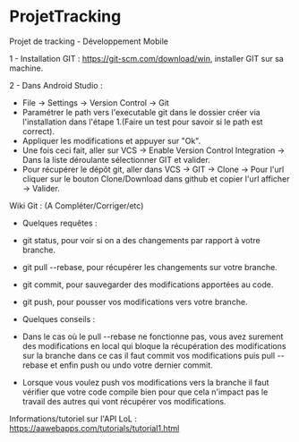 # ProjetTracking
Projet de tracking - Développement Mobile

1 - Installation GIT : https://git-scm.com/download/win, installer GIT sur sa machine.

2 - Dans Android Studio : 
- File -> Settings -> Version Control -> Git
- Paramétrer le path vers l'executable git dans le dossier créer via l'installation dans l'étape 1.(Faire un test pour savoir si le path est correct).
- Appliquer les modifications et appuyer sur "Ok".
- Une fois ceci fait, aller sur VCS -> Enable Version Control Integration -> Dans la liste déroulante sélectionner GIT et valider.
- Pour récupérer le dépôt git, aller dans VCS -> GIT -> Clone -> Pour l'url cliquer sur le bouton Clone/Download dans github et copier l'url afficher -> Valider.

Wiki Git : (A Compléter/Corriger/etc)

  - Quelques requêtes : 
  
  -  git status, pour voir si on a des changements par rapport à votre branche.
  -  git pull --rebase, pour récupérer les changements sur votre branche.
  -  git commit, pour sauvegarder des modifications apportées au code.
  -  git push, pour pousser vos modifications vers votre branche.
  
  - Quelques conseils : 
  
  -  Dans le cas où le pull --rebase ne fonctionne pas, vous avez surement des modifications en local qui bloque la                              récupération des modifications sur la branche dans ce cas il faut commit vos modifications puis pull --rebase                              et enfin push ou undo votre dernier commit.
  -  Lorsque vous voulez push vos modifications vers la branche il faut vérifier que votre code compile bien pour que                            cela n'impact pas le travail des autres qui vont récupérer vos modifications.
                          
Informations/tutoriel sur l'API LoL :
https://aawebapps.com/tutorials/tutorial1.html
